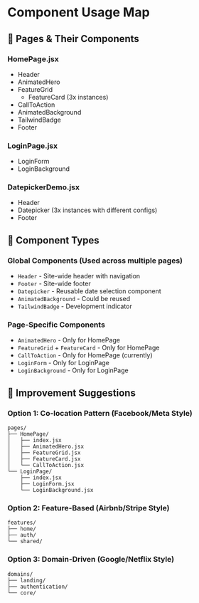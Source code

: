 # Component Usage Map

## 📄 Pages & Their Components

### HomePage.jsx
- Header
- AnimatedHero
- FeatureGrid
  - FeatureCard (3x instances)
- CallToAction
- AnimatedBackground
- TailwindBadge
- Footer

### LoginPage.jsx
- LoginForm
- LoginBackground

### DatepickerDemo.jsx
- Header
- Datepicker (3x instances with different configs)
- Footer

## 🧩 Component Types

### Global Components (Used across multiple pages)
- `Header` - Site-wide header with navigation
- `Footer` - Site-wide footer
- `Datepicker` - Reusable date selection component
- `AnimatedBackground` - Could be reused
- `TailwindBadge` - Development indicator

### Page-Specific Components
- `AnimatedHero` - Only for HomePage
- `FeatureGrid` + `FeatureCard` - Only for HomePage
- `CallToAction` - Only for HomePage (currently)
- `LoginForm` - Only for LoginPage
- `LoginBackground` - Only for LoginPage

## 🎯 Improvement Suggestions

### Option 1: Co-location Pattern (Facebook/Meta Style)
```
pages/
├── HomePage/
│   ├── index.jsx
│   ├── AnimatedHero.jsx
│   ├── FeatureGrid.jsx
│   ├── FeatureCard.jsx
│   └── CallToAction.jsx
└── LoginPage/
    ├── index.jsx
    ├── LoginForm.jsx
    └── LoginBackground.jsx
```

### Option 2: Feature-Based (Airbnb/Stripe Style)
```
features/
├── home/
├── auth/
└── shared/
```

### Option 3: Domain-Driven (Google/Netflix Style)
```
domains/
├── landing/
├── authentication/
└── core/
```
